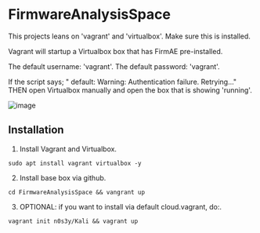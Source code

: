 # FirmwareAnalysisSpace

This projects leans on 'vagrant' and 'virtualbox'. Make sure this is installed.

Vagrant will startup a Virtualbox box that has FirmAE pre-installed. 

The default username: 'vagrant'.
The default password: 'vagrant'.

If the script says; "    default: Warning: Authentication failure. Retrying..."     THEN open Virtualbox manually and open the box that is showing 'running'.

![image](https://user-images.githubusercontent.com/105726899/194804975-817658d4-9dac-401b-8aa9-a8e0d8fb5987.png)

## Installation

1. Install Vagrant and Virtualbox.
```console
sudo apt install vagrant virtualbox -y
```

2. Install base box via github.
```console
cd FirmwareAnalysisSpace && vangrant up
```


3. OPTIONAL: if you want to install via default cloud.vagrant, do:.
```console
vagrant init n0s3y/Kali && vagrant up
```

